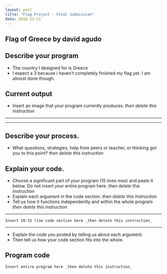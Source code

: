 ```yaml
---
layout: post
title: "Flag Project - Final Submission"
date: 2018-12-21
---
```


## Flag of Greece by david agudo

## Describe your program

-  The country I designed for is Greece
-   I expect a 3 because i haven't completely finished my flag yet. I am almost done though.


## Current output

-   Insert an image that your program currently produces. _then delete this instruction_


* * *

* * *

## Describe your process.

-   What questions, strategies, help from peers or teacher, or thinking got you to this point? _then delete this instruction_

<!--- Delete this comment and add your writing -->


## Explain your code.

-   Choose a significant part of your program (15 lines max) and paste it below. Do not insert your entire program here. _then delete this instruction_
-   Explain each argument in the code section. _then delete this instruction_
-   Tell us how it functions independently and within the whole program _then delete this instruction_

* * *

```
Insert 10-15 line code section here _then delete this instruction_
```

* * *

-   Explain the code you posted by telling us about each argument.
-   Then tell us how your code section fits into the whole.
 
<!--- Delete this comment and add your writing -->


## Program code

```
Insert entire program here _then delete this instruction_
```
